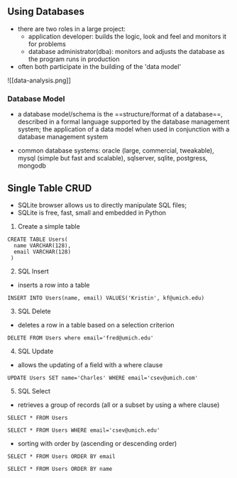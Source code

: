 ## Using Databases

- there are two roles in a large project:
	- application developer: builds the logic, look and feel and monitors it for problems
	- database administrator(dba): monitors and adjusts the database as the program runs in production
- often both participate in the building of the 'data model'

![[data-analysis.png]]

### Database Model

- a database model/schema is the ==structure/format of a database==, described in a formal language supported by the database management system; the application of a data model when used in conjunction with a database management system

- common database systems: oracle (large, commercial, tweakable), mysql (simple but fast and scalable), sqlserver, sqlite, postgress, mongodb

## Single Table CRUD

- SQLite browser allows us to directly manipulate SQL files;
- SQLite is free, fast, small and embedded in Python 

1. Create a simple table

```
CREATE TABLE Users(
  name VARCHAR(128),
  email VARCHAR(128)
 )
```

2. SQL Insert

- inserts a row into a table

```
INSERT INTO Users(name, email) VALUES('Kristin', kf@umich.edu)
```

3. SQL Delete

- deletes a row in a table based on a selection criterion

```
DELETE FROM Users where email='fred@umich.edu'
```

4. SQL Update

- allows the updating of a field with a where clause

```
UPDATE Users SET name='Charles' WHERE email='csev@umich.com'
```

5. SQL Select

- retrieves a group of records (all or a subset by using a where clause)

```
SELECT * FROM Users

SELECT * FROM Users WHERE email='csev@umich.edu'
```

- sorting with order by (ascending or descending order)

```
SELECT * FROM Users ORDER BY email

SELECT * FROM Users ORDER BY name
```
